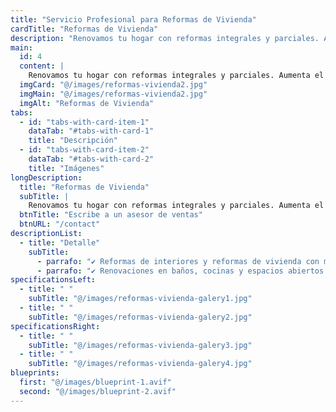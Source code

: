 ```yaml
---
title: "Servicio Profesional para Reformas de Vivienda"
cardTitle: "Reformas de Vivienda"
description: "Renovamos tu hogar con reformas integrales y parciales. Aumenta el valor y la comodidad de tu hogar con reformas profesionales."
main:
  id: 4
  content: |
    Renovamos tu hogar con reformas integrales y parciales. Aumenta el valor y la comodidad de tu hogar con reformas profesionales.
  imgCard: "@/images/reformas-vivienda2.jpg"
  imgMain: "@/images/reformas-vivienda2.jpg"
  imgAlt: "Reformas de Vivienda"
tabs:
  - id: "tabs-with-card-item-1"
    dataTab: "#tabs-with-card-1"
    title: "Descripción"
  - id: "tabs-with-card-item-2"
    dataTab: "#tabs-with-card-2"
    title: "Imágenes"
longDescription:
  title: "Reformas de Vivienda"
  subTitle: |
    Renovamos tu hogar con reformas integrales y parciales. Aumenta el valor y la comodidad de tu hogar con reformas profesionales."
  btnTitle: "Escribe a un asesor de ventas"
  btnURL: "/contact"
descriptionList:
  - title: "Detalle"
    subTitle:
      - parrafo: "✔ Reformas de interiores y reformas de vivienda con materiales de alta calidad."
      - parrafo: "✔ Renovaciones en baños, cocinas y espacios abiertos con un diseño moderno y funcional." 
specificationsLeft:
  - title: " "
    subTitle: "@/images/reformas-vivienda-galery1.jpg"
  - title: " "
    subTitle: "@/images/reformas-vivienda-galery2.jpg"
specificationsRight:
  - title: " "
    subTitle: "@/images/reformas-vivienda-galery3.jpg"
  - title: " "
    subTitle: "@/images/reformas-vivienda-galery4.jpg"
blueprints:
  first: "@/images/blueprint-1.avif"
  second: "@/images/blueprint-2.avif"   
---
```

